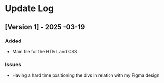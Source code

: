# Update Log

## [Version 1] - 2025 -03-19

### Added
- Main file for the HTML and CSS

### Issues
- Having a hard time positioning the divs in relation  with my Figma design
